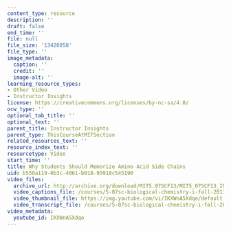 ```yaml
---
content_type: resource
description: ''
draft: false
end_time: ''
file: null
file_size: '13420858'
file_type: ''
image_metadata:
  caption: ''
  credit: ''
  image-alt: ''
learning_resource_types:
- Other Video
- Instructor Insights
license: https://creativecommons.org/licenses/by-nc-sa/4.0/
ocw_type: ''
optional_tab_title: ''
optional_text: ''
parent_title: Instructor Insights
parent_type: ThisCourseAtMITSection
related_resources_text: ''
resource_index_text: ''
resourcetype: Video
start_time: ''
title: Why Students Should Memorize Amino Acid Side Chains
uid: b550a119-0b3c-4061-b018-93918c545190
video_files:
  archive_url: http://archive.org/download/MIT5.07SCF13/MIT5_07SCF13_INT_JOANNE_D_300k.mp4
  video_captions_file: /courses/5-07sc-biological-chemistry-i-fall-2013/c67c09691473553eae1868e59f55d063_IKXWnA5Xdqo.vtt
  video_thumbnail_file: https://img.youtube.com/vi/IKXWnA5Xdqo/default.jpg
  video_transcript_file: /courses/5-07sc-biological-chemistry-i-fall-2013/6d299601babbb237953d2adc2bfb850c_IKXWnA5Xdqo.pdf
video_metadata:
  youtube_id: IKXWnA5Xdqo
---
```

